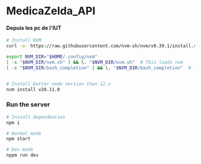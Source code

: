 # MedicaZelda_API

#### Depuis les pc de l'IUT
```bash
# Install NVM
curl -o- https://raw.githubusercontent.com/nvm-sh/nvm/v0.39.1/install.sh | bash  

export NVM_DIR="$HOME/.config/nvm"
[ -s "$NVM_DIR/nvm.sh" ] && \. "$NVM_DIR/nvm.sh"  # This loads nvm
[ -s "$NVM_DIR/bash_completion" ] && \. "$NVM_DIR/bash_completion"  # This loads nvm bash_completion


# Install better node version than 12.x
nvm install v20.11.0
```

### Run the server 
```bash
# Install dependencies
npm i

# Normal mode
npm start

# Dev mode
nppm run dev 
```



